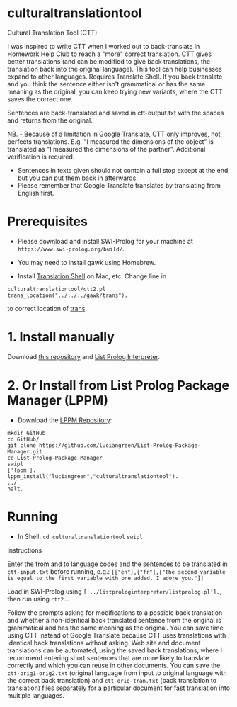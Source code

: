 # culturaltranslationtool
Cultural Translation Tool (CTT)

I was inspired to write CTT when I worked out to back-translate in Homework Help Club to reach a "more" correct translation.  CTT gives better translations (and can be modified to give back translations, the translation back into the original language).  This tool can help businesses expand to other languages.  Requires Translate Shell.  If you back translate and you think the sentence either isn't grammatical or has the same meaning as the original, you can keep trying new variants, where the CTT saves the correct one.

Sentences are back-translated and saved in ctt-output.txt with the spaces and returns from the original.

NB. - Because of a limitation in Google Translate, CTT only improves, not perfects translations.  E.g. "I measured the dimensions of the object" is translated as "I measured the dimensions of the partner".  Additional verification is required.
- Sentences in texts given should not contain a full stop except at the end, but you can put them back in afterwards.
- Please remember that Google Translate translates by translating from English first.

# Prerequisites

* Please download and install SWI-Prolog for your machine at `https://www.swi-prolog.org/build/`.

* You may need to install gawk using Homebrew.

* Install <a href="https://github.com/soimort/translate-shell">Translation Shell</a> on Mac, etc.
Change line in
```
culturaltranslationtool/ctt2.pl
trans_location("../../../gawk/trans").
```
to correct location of <a href="https://github.com/soimort/translate-shell">trans</a>.

# 1. Install manually

Download <a href="http://github.com/luciangreen/culturaltranslationtool/">this repository</a> and <a href="http://github.com/luciangreen/listprologinterpreter/">List Prolog Interpreter</a>.

# 2. Or Install from List Prolog Package Manager (LPPM)

* Download the <a href="https://github.com/luciangreen/List-Prolog-Package-Manager">LPPM Repository</a>:

```
mkdir GitHub
cd GitHub/
git clone https://github.com/luciangreen/List-Prolog-Package-Manager.git
cd List-Prolog-Package-Manager
swipl
['lppm'].
lppm_install("luciangreen","culturaltranslationtool").
../
halt.
```

# Running

* In Shell:
`cd culturaltranslationtool`
`swipl`

Instructions

Enter the from and to language codes and the sentences to be translated in `ctt-input.txt` before running, e.g.:
`[["en"],["fr"],["The second variable is equal to the first variable with one added. I adore you."]]`

Load in SWI-Prolog using `['../listprologinterpreter/listprolog.pl'].`, then run using `ctt2.`.

Follow the prompts asking for modifications to a possible back translation and whether a non-identical back translated sentence from the original is grammatical and has the same meaning as the original.  You can save time using CTT instead of Google Translate because CTT uses translations with identical back translations without asking.  Web site and document translations can be automated, using the saved back translations, where I recommend entering short sentences that are more likely to translate correctly and which you can reuse in other documents.  You can save the `ctt-orig1-orig2.txt` (original language from input to original language with the correct back translation) and `ctt-orig-tran.txt` (back translation to translation) files separately for a particular document for fast translation into multiple languages.

